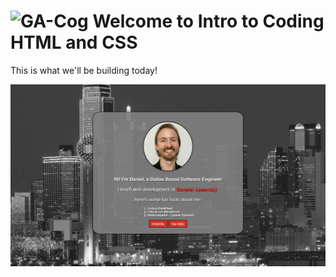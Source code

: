 # ![GA-Cog](https://avatars2.githubusercontent.com/u/42252722?s=200&v=4) Welcome to Intro to Coding HTML and CSS

This is what we'll be building today!

![landing Page Prototype](imgs/prototype.png)
